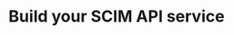 ---
title: Build your SCIM API service
excerpt: Build a SCIM-compliant API server to host your SCIM service, and test it to make sure it is working correctly.
meta:
  - name: description
    content: Build a SCIM-compliant API server to host your SCIM service, and test it to make sure it is working correctly.
layout: Guides
sections:
 - main
---